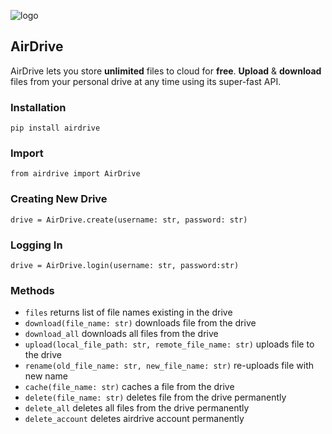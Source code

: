 ![logo](https://raw.githubusercontent.com/jnsougata/AirDrive/main/ui/air.png)   
## AirDrive
AirDrive lets you store **unlimited** files to cloud for **free**. **Upload** & **download** files from your personal drive at any time using its super-fast API. 

### Installation
`pip install airdrive`

### Import
`from airdrive import AirDrive`

### Creating New Drive
`drive = AirDrive.create(username: str, password: str)`

### Logging In
`drive = AirDrive.login(username: str, password:str)`

### Methods
- `files`  returns list of file names existing in the drive
- `download(file_name: str)` downloads file from the drive
- `download_all` downloads all files from the drive
- `upload(local_file_path: str, remote_file_name: str)` uploads file to the drive
- `rename(old_file_name: str, new_file_name: str)` re-uploads file with new name
- `cache(file_name: str)` caches a file from the drive
- `delete(file_name: str)` deletes file from the drive permanently
- `delete_all` deletes all files from the drive permanently
- `delete_account`   deletes airdrive account permanently
